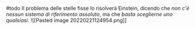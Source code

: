 #todo
Il problema delle stelle fisse lo risolverà Einstein, dicendo che _non c'è nessun sistema di riferimento assoluto_, ma che _basta sceglierne uno qualsiasi_.
![[Pasted image 20220221124954.png]]
